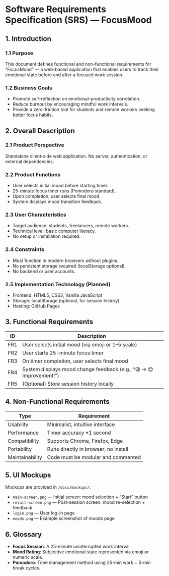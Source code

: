 # Software Requirements Specification (SRS) — FocusMood

## 1. Introduction

### 1.1 Purpose
This document defines functional and non-functional requirements for “FocusMood” — a web-based application that enables users to track their emotional state before and after a focused work session.

### 1.2 Business Goals
- Promote self-reflection on emotional-productivity correlation.
- Reduce burnout by encouraging mindful work intervals.
- Provide a zero-friction tool for students and remote workers seeking better focus habits.

## 2. Overall Description

### 2.1 Product Perspective
Standalone client-side web application. No server, authentication, or external dependencies.

### 2.2 Product Functions
- User selects initial mood before starting timer.
- 25-minute focus timer runs (Pomodoro standard).
- Upon completion, user selects final mood.
- System displays mood transition feedback.

### 2.3 User Characteristics
- Target audience: students, freelancers, remote workers.
- Technical level: basic computer literacy.
- No setup or installation required.

### 2.4 Constraints
- Must function in modern browsers without plugins.
- No persistent storage required (localStorage optional).
- No backend or user accounts.

### 2.5 Implementation Technology (Planned)
- Frontend: HTML5, CSS3, Vanilla JavaScript
- Storage: localStorage (optional, for session history)
- Hosting: GitHub Pages

## 3. Functional Requirements

| ID  | Description                                  |
|-----|----------------------------------------------|
| FR1 | User selects initial mood (via emoji or 1–5 scale) |
| FR2 | User starts 25-minute focus timer            |
| FR3 | On timer completion, user selects final mood |
| FR4 | System displays mood change feedback (e.g., “😩 → 😊 Improvement!”) |
| FR5 | (Optional) Store session history locally     |

## 4. Non-Functional Requirements

| Type               | Requirement                                  |
|--------------------|----------------------------------------------|
| Usability          | Minimalist, intuitive interface              |
| Performance        | Timer accuracy ±1 second                     |
| Compatibility      | Supports Chrome, Firefox, Edge               |
| Portability        | Runs directly in browser, no install         |
| Maintainability    | Code must be modular and commented           |

## 5. UI Mockups
Mockups are provided in `/docs/mockups/`:

- `main-screen.png` — Initial screen: mood selection + “Start” button
- `result-screen.png` — Post-session screen: mood re-selection + feedback
- `login.png` — User log-in page
- `moods.png` — Example screenshot of moods page
  
## 6. Glossary

- **Focus Session**: A 25-minute uninterrupted work interval.
- **Mood Rating**: Subjective emotional state represented via emoji or numeric scale.
- **Pomodoro**: Time management method using 25-min work + 5-min break cycles.

